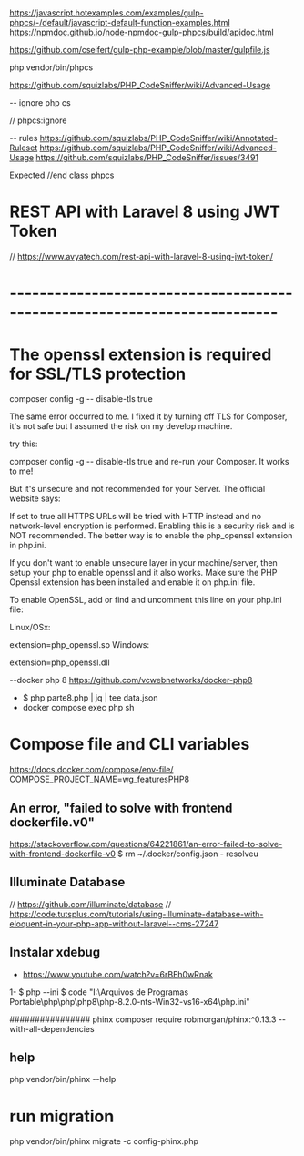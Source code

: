 #

https://javascript.hotexamples.com/examples/gulp-phpcs/-/default/javascript-default-function-examples.html
https://npmdoc.github.io/node-npmdoc-gulp-phpcs/build/apidoc.html

https://github.com/cseifert/gulp-php-example/blob/master/gulpfile.js

php vendor/bin/phpcs

https://github.com/squizlabs/PHP_CodeSniffer/wiki/Advanced-Usage

-- ignore php cs

// phpcs:ignore

-- rules
https://github.com/squizlabs/PHP_CodeSniffer/wiki/Annotated-Ruleset
https://github.com/squizlabs/PHP_CodeSniffer/wiki/Advanced-Usage
https://github.com/squizlabs/PHP_CodeSniffer/issues/3491

Expected //end class phpcs

# REST API with Laravel 8 using JWT Token

// https://www.avyatech.com/rest-api-with-laravel-8-using-jwt-token/

# --------------------------------------------------------------------------

# The openssl extension is required for SSL/TLS protection

composer config -g -- disable-tls true

The same error occurred to me. I fixed it by turning off TLS for Composer, it's not safe but I assumed the risk on my develop machine.

try this:

composer config -g -- disable-tls true
and re-run your Composer. It works to me!

But it's unsecure and not recommended for your Server. The official website says:

If set to true all HTTPS URLs will be tried with HTTP instead and no network-level encryption is performed. Enabling this is a security risk and is NOT recommended. The better way is to enable the php_openssl extension in php.ini.

If you don't want to enable unsecure layer in your machine/server, then setup your php to enable openssl and it also works. Make sure the PHP Openssl extension has been installed and enable it on php.ini file.

To enable OpenSSL, add or find and uncomment this line on your php.ini file:

Linux/OSx:

extension=php_openssl.so
Windows:

extension=php_openssl.dll

--docker php 8
https://github.com/vcwebnetworks/docker-php8

-   $ php parte8.php | jq | tee data.json
-   docker compose exec php sh

# Compose file and CLI variables

https://docs.docker.com/compose/env-file/
COMPOSE_PROJECT_NAME=wg_featuresPHP8

## An error, "failed to solve with frontend dockerfile.v0"

https://stackoverflow.com/questions/64221861/an-error-failed-to-solve-with-frontend-dockerfile-v0
$ rm ~/.docker/config.json - resolveu

## Illuminate Database

// https://github.com/illuminate/database
// https://code.tutsplus.com/tutorials/using-illuminate-database-with-eloquent-in-your-php-app-without-laravel--cms-27247

## Instalar xdebug

-   https://www.youtube.com/watch?v=6rBEh0wRnak

1- $ php --ini
$ code "I:\Arquivos de Programas Portable\php\php\php8\php-8.2.0-nts-Win32-vs16-x64\php.ini"

################ phinx
composer require robmorgan/phinx:^0.13.3 --with-all-dependencies

## help

php vendor/bin/phinx --help

# run migration

php vendor/bin/phinx migrate -c config-phinx.php
